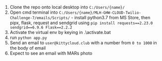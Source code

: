 1. Clone the repo onto local desktop into `C:/Users/{name}/`
2. Open cmd terminal into `C:/Users/{name}/MLH-GHW-CLOUD-Twilio-Challenge-7/emails/Scripts/` - install python3.7 from MS Store, then pipx, flask, request and sendgrid using `pip install requests==2.23.0 sendgrid==6.9.6 Flask==2.2.2`
3. Activate the virtual env by keying in .\activate.bat
4. run `python app.py`
5. Send an email to `user@kittycloud.club` with a number from `0 to 1000` in the body of email
6. Expect to see an email with MARs photo
